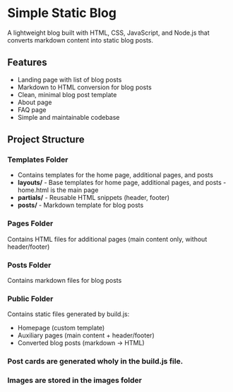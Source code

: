 # Simple Static Blog

A lightweight blog built with HTML, CSS, JavaScript, and Node.js that converts markdown content into static blog posts.

## Features
- Landing page with list of blog posts
- Markdown to HTML conversion for blog posts
- Clean, minimal blog post template
- About page
- FAQ page
- Simple and maintainable codebase

## Project Structure

### Templates Folder
- Contains templates for the home page, additional pages, and posts
- **layouts/** - Base templates for home page, additional pages, and posts
    -home.html is the main page
- **partials/** - Reusable HTML snippets (header, footer)
- **posts/** - Markdown template for blog posts

### Pages Folder
Contains HTML files for additional pages (main content only, without header/footer)

### Posts Folder
Contains markdown files for blog posts

### Public Folder
Contains static files generated by build.js:
- Homepage (custom template)
- Auxiliary pages (main content + header/footer)
- Converted blog posts (markdown → HTML)

### Post cards are generated wholy in the build.js file.

### Images are stored in the images folder


